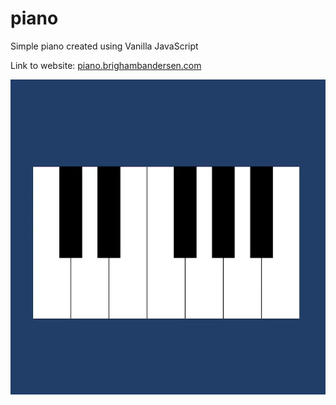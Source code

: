 # piano

Simple piano created using Vanilla JavaScript

Link to website: [piano.brighambandersen.com](https://piano.brighambandersen.com)

![Demo Screenshot](./README-demo-screenshot.webp)
